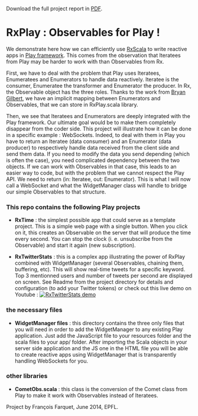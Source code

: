 Download the full project report in [PDF](http://francois.farquet.com/Observables_for_Play.pdf).

RxPlay : Observables for Play !
===============================

We demonstrate here how we can efficiently use [RxScala](http://rxscala.github.io) to write reactive apps in [Play framework](http://www.playframework.com). This comes from the observation that Iteratees from Play may be harder to work with than Observables from Rx.

First, we have to deal with the problem that Play uses Iteratees, Enumeratees and Enumerators to handle data reactively. Iteratee is the consumer, Enumeratee the transformer and Enumerator the producer. In Rx, the Observable object has the three roles. Thanks to the work from [Bryan Gilbert](http://bryangilbert.com), we have an implicit mapping between Enumerators and Observables, that we can store in RxPlay.scala library.

Then, we see that Iteratees and Enumerators are deeply integrated with the Play framework. Our ultimate goal would be to make them completely disappear from the coder side. This project will illustrate how it can be done in a specific example : WebSockets. Indeed, to deal with them in Play you have to return an Iteratee (data consumer) and an Enumerator (data producer) to respectively handle data received from the client side and send them data. If you need to modify the data you send depending (which is often the case), you need complicated dependency between the two objects. If we can work with Observables in that case, this leads to an easier way to code, but with the problem that we cannot respect the Play API. We need to return (in: Iteratee, out: Enumerator). This is what I will now call a WebSocket and what the WidgetManager class will handle to bridge our simple Observables to that structure.

### This repo contains the following Play projects

* __RxTime__ : the simplest possible app that could serve as a template project. This is a simple web page with a single button. When you click on it, this creates an Observable on the server that will produce the time every second. You can stop the clock (i. e. unsubscribe from the Observable) and start it again (new subscription).

* __RxTwitterStats__ : this is a complex app illustrating the power of RxPlay combined with WidgetManager (several Observables, chaining them, buffering, etc). This will show real-time tweets for a specific keyword. Top 3 mentionned users and number of tweets per second are displayed on screen. See Readme from the project directory for details and configuration (to add your Twitter tokens) or check out this live demo on Youtube :
[![RxTwitterStats demo](http://img.youtube.com/vi/G70KP-A3AT8/1.jpg)](http://www.youtube.com/watch?v=G70KP-A3AT8)

### the necessary files

* __WidgetManager files__ : this directory contains the three only files that you will need in order to add the WidgetManager to any existing Play application. Just add the JavaScript file to your resources folder and the scala files to your app/ folder. After importing the Scala objects in your server side application and the JS one in the HTML file you will be able to create reactive apps using WidgetManager that is transparently handling WebSockets for you.

### other libraries

* __CometObs.scala__ : this class is the conversion of the Comet class from Play to make it work with Observables instead of Iteratees.


Project by François Farquet, June 2014, EPFL.
